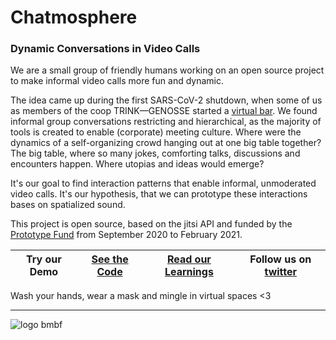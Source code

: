 # Chatmosphere 

### Dynamic Conversations in Video Calls

We are a small group of friendly humans working on an open source project to make informal video calls more fun and dynamic. 

The idea came up during the first SARS-CoV-2 shutdown, when some of us as members of the coop TRINK—GENOSSE started a [virtual bar](https://trink-genosse.de/virtuelle-bar/). We found informal group conversations restricting and hierarchical, as the majority of tools is created to enable (corporate) meeting culture. Where were the dynamics of a self-organizing crowd hanging out at one big table together? The big table, where so many jokes, comforting talks, discussions and encounters happen. Where utopias and ideas would emerge?

It's our goal to find interaction patterns that enable informal, unmoderated video calls. It's our hypothesis, that we can prototype these interactions bases on spatialized sound.

This project is open source, based on the jitsi API and funded by the [Prototype Fund](https://prototypefund.de/project/chatmosphere/) from September 2020 to February 2021.


| Try our Demo  | [See the Code](https://github.com/Chatmosphere) | [Read our Learnings](https://www.notion.so/Chatmosphere-Notebook-76a9a85356574a80859f68fe84a3b1c5) | Follow us on [twitter](https://twitter.com/chatmosphereCC) 
|---|---|---|---|



Wash your hands, wear a mask and mingle in virtual spaces <3


---
![logo bmbf](https://prototypefund.de/wp-content/uploads/2016/07/logo-bmbf.svg)
